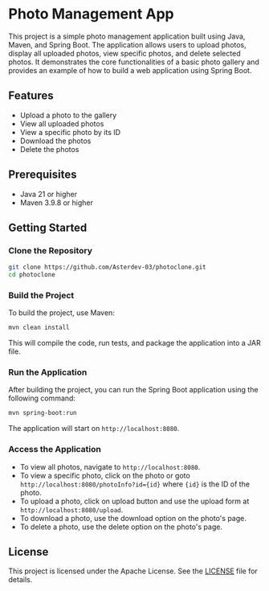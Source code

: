 # Photo Management App

This project is a simple photo management application built using Java, Maven, and Spring Boot. The application allows users to upload photos, display all uploaded photos, view specific photos, and delete selected photos. It demonstrates the core functionalities of a basic photo gallery and provides an example of how to build a web application using Spring Boot.

## Features

- Upload a photo to the gallery
- View all uploaded photos
- View a specific photo by its ID
- Download the photos
- Delete the photos

## Prerequisites

- Java 21 or higher
- Maven 3.9.8 or higher

## Getting Started

### Clone the Repository

```bash
git clone https://github.com/Asterdev-03/photoclone.git
cd photoclone
```

### Build the Project

To build the project, use Maven:

```bash
mvn clean install
```

This will compile the code, run tests, and package the application into a JAR file.

### Run the Application

After building the project, you can run the Spring Boot application using the following command:

```bash
mvn spring-boot:run
```

The application will start on `http://localhost:8080`.

### Access the Application

- To view all photos, navigate to `http://localhost:8080`.
- To view a specific photo, click on the photo or goto `http://localhost:8080/photoInfo?id={id}` where `{id}` is the ID of the photo.
- To upload a photo, click on upload button and use the upload form at `http://localhost:8080/upload`.
- To download a photo, use the download option on the photo's page.
- To delete a photo, use the delete option on the photo's page.

## License

This project is licensed under the Apache License. See the [LICENSE](LICENSE) file for details.
